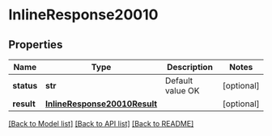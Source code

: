 # InlineResponse20010

## Properties
Name | Type | Description | Notes
------------ | ------------- | ------------- | -------------
**status** | **str** | Default value OK | [optional] 
**result** | [**InlineResponse20010Result**](InlineResponse20010Result.md) |  | [optional] 

[[Back to Model list]](../README.md#documentation-for-models) [[Back to API list]](../README.md#documentation-for-api-endpoints) [[Back to README]](../README.md)


